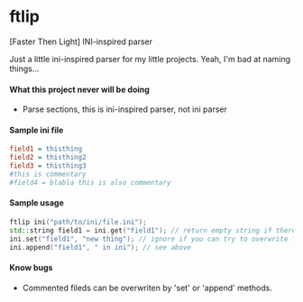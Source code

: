 # ftlip
[Faster Then Light] INI-inspired parser

Just a little ini-inspired parser for my little projects. Yeah, I'm bad at naming things...

#### What this project never will be doing

- Parse sections, this is ini-inspired parser, not ini parser

#### Sample ini file

``` ini
field1 = thisthing
field2 = thisthing2
field3 = thisthing3
#this is commentary
#field4 = blabla this is also commentary
```

#### Sample usage

``` cpp
ftlip ini("path/to/ini/file.ini");
std::string field1 = ini.get("field1"); // return empty string if there is no such field
ini.set("field1", "new thing"); // ignore if you can try to overwrite filed with same value, also add new filed with value, if there no such field
ini.append("field1", " in ini"); // see above
```

#### Know bugs

- Commented fileds can be overwriten by 'set' or 'append' methods.
